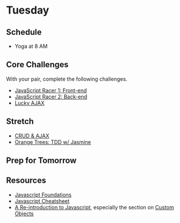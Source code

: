 # Tuesday

## Schedule
- Yoga at 8 AM

## Core Challenges
With your pair, complete the following challenges.

- [JavaScript Racer 1: Front-end](../../../../javascript-racer-1-front-end-challenge)
- [JavaScript Racer 2: Back-end](../../../../javascript-racer-2-back-end-challenge)
- [Lucky AJAX](../../../../lucky-ajax-challenge)

## Stretch
- [CRUD & AJAX](../../../../ajax-review-challenge)
- [Orange Trees: TDD w/
Jasmine](../../../../orange-jasmine-challenge)

## Prep for Tomorrow

## Resources
- [Javascript Foundations](http://teamtreehouse.com/library/javascript-foundations)
- [Javascript Cheatsheet](http://wps.aw.com/wps/media/objects/2234/2287950/javascript_refererence.pdf)
- [A Re-introduction to Javascript](https://developer.mozilla.org/en-US/docs/Web/JavaScript/A_re-introduction_to_JavaScript), especially the section on [Custom Objects](https://developer.mozilla.org/en-US/docs/Web/JavaScript/A_re-introduction_to_JavaScript#Custom_objects)
